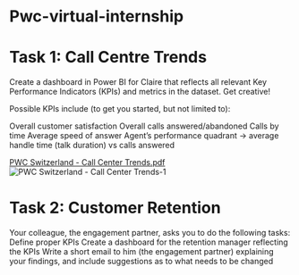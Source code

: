# Pwc-virtual-internship
# Task 1: Call Centre Trends
Create a dashboard in Power BI for Claire that reflects all relevant Key Performance Indicators (KPIs) and metrics in the dataset. Get creative! 

Possible KPIs include (to get you started, but not limited to):

Overall customer satisfaction
Overall calls answered/abandoned
Calls by time
Average speed of answer
Agent’s performance quadrant -> average handle time (talk duration) vs calls answered

[PWC Switzerland - Call Center Trends.pdf](https://github.com/tthaolinh/Pwc-virtual-internship/files/10367324/PWC.Switzerland.-.Call.Center.Trends.pdf)
![PWC Switzerland - Call Center Trends-1](https://user-images.githubusercontent.com/112348820/211173203-fc2faa1a-8b5d-4817-a8d5-9248b6e80e0a.jpg)


# Task 2: Customer Retention
Your colleague, the engagement partner, asks you to do the following tasks:
Define proper KPIs
Create a dashboard for the retention manager reflecting the KPIs
Write a short email to him (the engagement partner) explaining your findings, and include suggestions as to what needs to be changed
